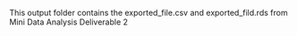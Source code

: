 This output folder contains the exported_file.csv and exported_fild.rds from Mini Data Analysis Deliverable 2
